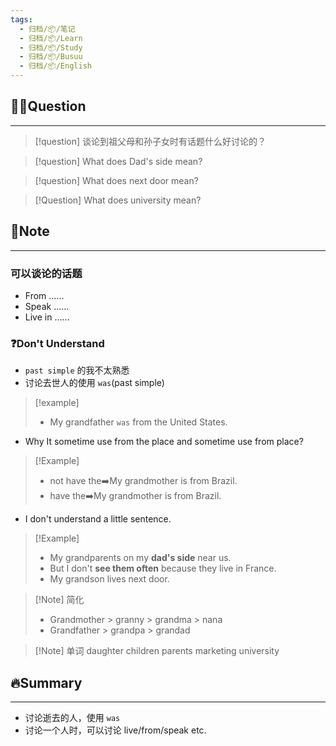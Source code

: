 ```yaml
---
tags:
  - 归档/📦/笔记
  - 归档/📦/Learn
  - 归档/📦/Study
  - 归档/📦/Busuu
  - 归档/📦/English
---
```


## 🙋‍♀️Question

---

> [!question] 谈论到祖父母和孙子女时有话题什么好讨论的？

> [!question] What does Dad's side mean?

> [!question] What does next door mean?

> [!Question] What does university mean?

## 📝Note

---

### 可以谈论的话题

- From ……
- Speak ……
- Live in ……

### ❓Don't Understand

- `past simple` 的我不太熟悉
- 讨论去世人的使用 `was`(past simple)

> [!example]
> - My grandfather `was` from the United States.

- Why It sometime use from the place and sometime use from place?

> [!Example]
> - not have the➡️My grandmother is from Brazil.
> - have the➡️My grandmother is from Brazil.

- I don't understand a little sentence.

> [!Example]
> - My grandparents on my **dad's side** near us.
> - But I don't **see them often** because they live in France.
> - My grandson lives next door.

> [!Note] 简化
> - Grandmother > granny > grandma > nana
> - Grandfather > grandpa > grandad

> [!Note] 单词
> daughter children parents marketing university

## 🔥Summary

---
- 讨论逝去的人，使用 `was`
- 讨论一个人时，可以讨论 live/from/speak etc.
